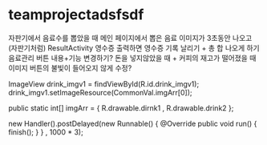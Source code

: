 # teamprojectadsfsdf
 
자판기에서 음료수를 뽑았을 때 메인 페이지에서 뽑은 음료 이미지가 3초동안 나오고 (자판기처럼)
ResultActivity 영수증 출력하면 영수증 기록 날리기 + 총 합 나오게 하기
음료관리 버튼 내용+기능 변경하기?
돈을 넣지않았을 때 + 커피의 재고가 떨어졌을 때 이미지 버튼의 불빛이 들어오지 않게 수정?



ImageView drink_imgv1 = findViewById(R.id.drink_imgv1);
        drink_imgv1.setImageResource(CommonVal.imgArr[0]);

public static int[] imgArr = { R.drawable.dirnk1 , R.drawable.drink2 };



 new Handler().postDelayed(new Runnable() {
            @Override
            public void run() {
                finish();
            }
        } , 1000 * 3);
